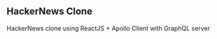 HackerNews Clone
-----------------

HackerNews clone using ReactJS + Apollo Client with GraphQL server